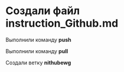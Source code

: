 # Создали файл instruction_Github.md

Выполнили команду **push**

Выполнили команду **pull**

Создали ветку **nithubewg**

